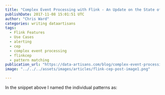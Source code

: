 ```yaml
---
title: "Complex Event Processing with Flink - An Update on the State of Flink CEP"
publishDate: 2017-11-08 15:01:51 UTC
author: "Chris Ward"
categories: writing dataartisans
tags:
  - Flink Features
  - Use Cases
  - alerting
  - cep
  - complex event processing
  - flinkcep
  - pattern matching
publication_url: "https://data-artisans.com/blog/complex-event-processing-flink-cep-update"
image: "../../../assets/images/articles/flink-cep-post-image1.png"

---
```

In the snippet above I named the individual patterns as:

